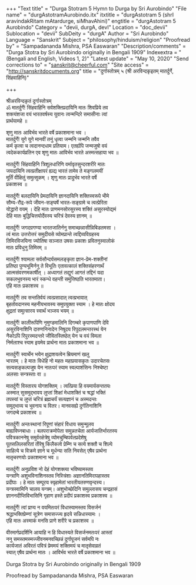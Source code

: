 +++
"Text title" = "Durga Stotram 5 Hymn to Durga by Sri Aurobindo"
"File name" = "durgAstotramAurobindo.itx"
itxtitle = "durgAstotram 5 (shrI aravindakRitam mAtardurge, siMhavAhini)"
engtitle = "durgAstotram 5 Aurobindo"
Category = "devii, durgA, devI"
Location = "doc_devii"
Sublocation = "devii"
SubDeity = "durgA"
Author = "Sri Aurobindo"
Language = "Sanskrit"
Subject = "philosophy/hinduism/religion"
"Proofread by" = "Sampadananda Mishra, PSA Easwaran"
"Description/comments" = "Durga Stotra by Sri Aurobindo originally in Bengali 1909"
Indexextra = "(Bengali and English, Videos 1, 2)"
"Latest update" = "May 10, 2020"
"Send corrections to" = "sanskrit@cheerful.com"
"Site access" = "http://sanskritdocuments.org"
title = "दुर्गास्तोत्रम् ५ (श्री अरविन्दकृइतम् मातर्दुर्गे, सिंहवाहिनि)"

+++
  
 श्रीअरविन्दकृतं दुर्गास्तोत्रम्   
ॐ मातर्दुर्गे! सिंहवाहिनि सर्वशक्तिप्रदायिनि मातः शिवप्रिये तव  
शक्त्यंशजा वयं भारतवर्षस्य युवानः त्वन्मन्दिरे समासीनाः त्वां  
प्रार्थयामहे ॥  
  
शृणु मातः आविर्भव भारते वर्षे प्रकाशमाना भव ।  
मातर्दुर्गे! युगे युगे मानवीं तनुं धृत्वा जन्मनि जन्मनि तवैव  
कर्म कृत्वा च त्वदानन्दधाम प्रतियाम। एतर्ह्यपि जन्मजुषो वयं  
त्वदेककार्यव्रतिन एव शृणु मातः आविर्भव भारते अस्मत्सहाया भव ॥  
  
मातर्दुर्गे! सिंहवाहिनि त्रिशूलधारिणि वर्मावृतसुन्दरशरीरे मातः  
जयदायिनि त्वत्प्रतीक्षापरं ह्यद्य भारतं तामेव ते मङ्गलमयीं  
मूर्तिं वीक्षितुं समुत्सुकम् । शृणु मातः प्रादुर्भव भारते वर्षे  
प्रकाशस्व ॥  
  
मातर्दुर्गे! बलदायिनि प्रेमदायिनि ज्ञानदायिनि शक्तिस्वरूपे भीमे  
सौम्य-रौद्र-रूपे जीवन-सङ्घर्षे भारत-सङ्ग्रामे च त्वत्प्रेरिता  
योद्धारो वयम् । देहि मातः प्राणमनसोरसुरस्य शक्तिं असुरस्योद्यमं  
देहि मातः बुद्धिचित्तयोर्देवस्य चरित्रं देवस्य ज्ञानम् ॥  
  
मातर्दुर्गे! जगदग्रगण्या भारतजातिर्ननु समाच्छन्नासीन्निबिडतमसा ।  
त्वं मातः उत्तरोत्तरं समुदीयसे व्योमप्रान्ते त्वद्दिव्यविग्रहस्य  
तिमिरविजयिना ज्योतिषा सञ्जात उषसः प्रकाशः प्रवितनुस्वालोकं  
मातः प्रविधुनु तिमिरम् ॥  
  
मातर्दुर्गे! श्यामला सर्वसौन्दर्यसमलङ्कृता ज्ञान-प्रेम-शक्तीनां  
प्रतिष्ठा पुण्यभूमिर्ननु ते विभूतिः एतावत्कालं शक्तिसंहरणार्थं  
आत्मसंवरणमकार्षीत् । अध्यागतं तद्युगं आगतं तद्दिनं यदा  
सकलभुवनस्य भारं स्कन्धे वहन्ती समुत्तिष्ठति भारतमाता।  
एहि मातः प्रकाशस्व ॥  
  
मातर्दुर्गे! तव सन्ततिर्वयं त्वत्प्रसादात् त्वत्प्रभावात्  
बृहतोवदानस्य महनीयभावस्य समुपयुक्ता स्याम । हे मातः क्षोदय  
क्षुद्रतां समुत्सारय स्वार्थं भञ्जय भयम् ॥  
  
मातर्दुर्गे! कालीरूपिणि नृमुण्डमालिनि दिगम्बरे कृपाणपाणि देवि  
असुरविनाशिनि दारुणनिनादेन निषूदय रिपुदलमन्तरस्थं येन  
नैकोऽपि रिपुरस्मदन्तरे जीवितस्तिष्ठेत् येन च वयं विमला  
निर्मलाश्च स्याम इयमेव प्रार्थना मातः प्रकाशमाना भव ॥  
  
मातर्दुर्गे! स्वार्थेन भयेन क्षुद्राशयत्वेन म्रियमाणं खलु  
भारतम् । हे मातः विधेहि नो महतः महाप्रयासकृतः उदारचेतसः  
सत्यसङ्कल्पजुष येन नातःपरं स्याम स्वल्पाशंसिनः निश्चेष्टा  
अलसाः सन्त्रस्ताः वा ॥  
  
मातर्दुर्गे! विस्तारय योगशक्तिम् । त्वत्प्रिया हि वयमार्यसन्ततयः  
अस्मात् सुसमुद्भावय लुप्तां शिक्षां मेधाशक्तिं च श्रद्धां भक्तिं  
तपस्यां च लुप्तं चरित्रं ब्रह्मचर्यं सत्यज्ञानं च अस्मदन्तः  
समुद्भाव्य च भुवनाय च वितर। मानवसह्ये दुर्गतिनाशिनि  
जगदम्बे प्रकाशस्व ॥  
  
मातर्दुर्गे! अन्तःस्थानां रिपूणां संहारं विधाय समुन्मूलय  
बाह्यविघ्नबाधाः । बलपराक्रमोपेता समुन्नतचेता आर्यजातिर्भारतस्य  
पवित्रकाननेषु समुर्वरक्षेत्रेषु व्योमचुम्बिपर्वतप्रदेशेषु  
पूतसलिलसरितां तीरेषु किलैकत्वे प्रेम्णि च सत्ये शक्तौ च शिल्पे  
साहित्ये च विक्रमे ज्ञाने च मूर्धन्या सति निवसेत् एषैव प्रार्थना  
मातृचरणयोः प्रकाशमाना भव ॥  
  
मातर्दुर्गे! अनुप्रविश नो देहं योगशक्त्या भविष्यामस्तव  
यन्त्राणि अशुभविनाशिनस्तव निस्त्रिंशाः अज्ञानतिमिरापहास्तव  
प्रदीपाः । हे मातः सम्पूरय स्पृहामेतां भारतीयतरुणवृन्दस्य।  
यन्त्रस्वामिनि चालय यन्त्रम्। अशुभोच्छेदिनि समुल्लासय चन्द्रहासं  
ज्ञाननदीप्तिविभासिनि गृहाण हस्ते प्रदीपं प्रकाशस्व प्रकाशस्व ॥  
  
मातर्दुर्गे! त्वां प्राप्य न वयमितःपरं विधास्यामस्तव विसर्जनं  
श्रद्धाभक्तिप्रेम्णां सूत्रेण समासज्ज्य हृदये सन्निधास्यामः ।  
एहि मातः अस्माकं मनसि प्राणे शरीरे च प्रकाशस्व ॥  
  
वीरमार्गप्रदर्शिनि आयाहि न हि विधास्यते विसर्जनमतःपरं आस्तां  
ननु समस्तमस्मज्जीवनमनवच्छिन्नं दुर्गापूजनं सर्वमपि नः  
कार्यजातं अविरतं पवित्रं प्रेममयं शक्तिमयं च मातृसेवाव्रतं  
स्यात् एषैव प्रार्थना मातः । आविर्भव भारते वर्षे प्रकाशमाना भव ॥  
  
  
  
Durga Stotra by Sri Aurobindo originally in Bengali 1909  
  
Proofread by Sampadananda Mishra, PSA Easwaran  
  
